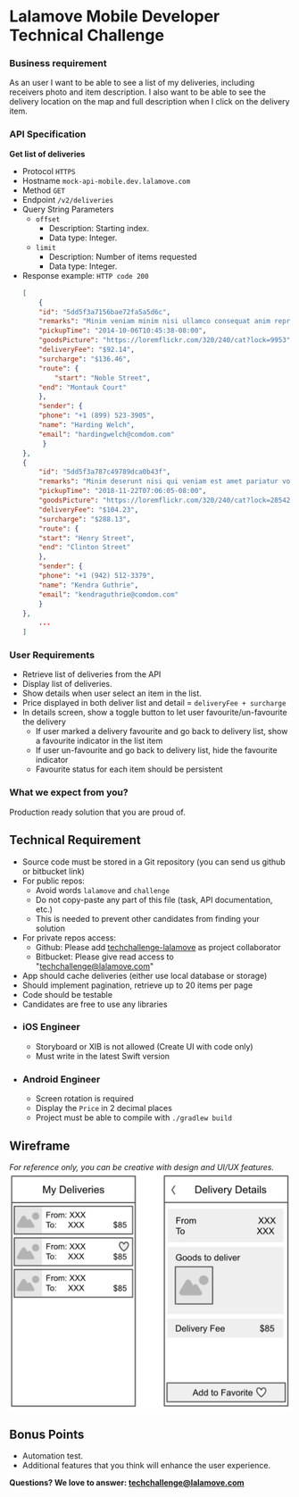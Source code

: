 # Lalamove Mobile Developer Technical Challenge

### Business requirement
As an user I want to be able to see a list of my deliveries, including receivers photo and item description. I also want to be able to see the delivery location on the map and full description when I click on the delivery item.

### API Specification

**Get list of deliveries**
  * Protocol
    `HTTPS`
  * Hostname
    `mock-api-mobile.dev.lalamove.com`
  * Method
    `GET`
  * Endpoint
    `/v2/deliveries`
  * Query String Parameters
    * `offset`
      * Description: Starting index.
      * Data type: Integer.
    * `limit`
      * Description: Number of items requested
      * Data type: Integer.
  * Response example:
    `HTTP code 200`
    ```json
    [
        {
	    "id": "5dd5f3a7156bae72fa5a5d6c",
	    "remarks": "Minim veniam minim nisi ullamco consequat anim reprehenderit laboris aliquip voluptate sit.",
	    "pickupTime": "2014-10-06T10:45:38-08:00",
	    "goodsPicture": "https://loremflickr.com/320/240/cat?lock=9953",
	    "deliveryFee": "$92.14",
	    "surcharge": "$136.46",
	    "route": {
	    	"start": "Noble Street",
		"end": "Montauk Court"
	    },
	    "sender": {
		"phone": "+1 (899) 523-3905",
		"name": "Harding Welch",
		"email": "hardingwelch@comdom.com"
	     }
	},
	{
	    "id": "5dd5f3a787c49789dca0b43f",
	    "remarks": "Minim deserunt nisi qui veniam est amet pariatur voluptate ea est exercitation cupidatat sit ea.",
	    "pickupTime": "2018-11-22T07:06:05-08:00",
	    "goodsPicture": "https://loremflickr.com/320/240/cat?lock=28542",
	    "deliveryFee": "$104.23",
	    "surcharge": "$288.13",
	    "route": {
		"start": "Henry Street",
		"end": "Clinton Street"
	    },
	    "sender": {
		"phone": "+1 (942) 512-3379",
		"name": "Kendra Guthrie",
		"email": "kendraguthrie@comdom.com"
	    }
	},
        ...
    ]
    ```

### User Requirements
- Retrieve list of deliveries from the API
- Display list of deliveries.
- Show details when user select an item in the list.
- Price displayed in both deliver list and detail = `deliveryFee + surcharge`
- In details screen, show a toggle button to let user favourite/un-favourite the delivery
	- If user marked a delivery favourite and go back to delivery list, show a favourite indicator in the list item
	- If user un-favourite and go back to delivery list, hide the favourite indicator
	- Favourite status for each item should be persistent 

### What we expect from you?
Production ready solution that you are proud of.

## Technical Requirement
- Source code must be stored in a Git repository (you can send us github or bitbucket link)
- For public repos:
	- Avoid words `lalamove` and `challenge`
	- Do not copy-paste any part of this file (task, API documentation, etc.)
	- This is needed to prevent other candidates from finding your solution
- For private repos access: 
	- Github: Please add [techchallenge-lalamove](https://github.com/techchallenge-lalamove) as project collaborator
	- Bitbucket: Please give read access to "techchallenge@lalamove.com"
- App should cache deliveries (either use local database or storage)
- Should implement pagination, retrieve up to 20 items per page
- Code should be testable
- Candidates are free to use any libraries

* ### iOS Engineer
	- Storyboard or XIB is not allowed (Create UI with code only)
	- Must write in the latest Swift version

* ### Android Engineer
	- Screen rotation is required
	- Display the `Price` in 2 decimal places
	- Project must be able to compile with `./gradlew build`

## Wireframe
*For reference only, you can be creative with design and UI/UX features.*
![Wireframe](assets/mobile-engineer-wireframe-v2.png)

## Bonus Points
- Automation test.
- Additional features that you think will enhance the user experience.

**Questions? We love to answer: <techchallenge@lalamove.com>**

